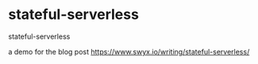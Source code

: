 # stateful-serverless
stateful-serverless

a demo for the blog post https://www.swyx.io/writing/stateful-serverless/
